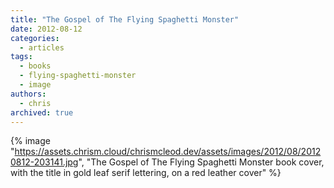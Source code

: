 ```yaml
---
title: "The Gospel of The Flying Spaghetti Monster"
date: 2012-08-12
categories:
  - articles
tags:
  - books
  - flying-spaghetti-monster
  - image
authors:
  - chris
archived: true
---
```


{% image "https://assets.chrism.cloud/chrismcleod.dev/assets/images/2012/08/20120812-203141.jpg", "The Gospel of The Flying Spaghetti Monster book cover, with the title in gold leaf serif lettering, on a red leather cover" %}
